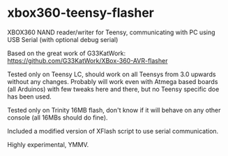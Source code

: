 # xbox360-teensy-flasher
XBOX360 NAND reader/writer for Teensy, communicating with PC using USB Serial (with optional debug serial)

Based on the great work of G33KatWork: https://github.com/G33KatWork/XBox-360-AVR-flasher

Tested only on Teensy LC, should work on all Teensys from 3.0 upwards without any changes.
Probably will work even with Atmega based boards (all Arduinos) with few tweaks here and there, but no Teensy specific doe has been used.

Tested only on Trinity 16MB flash, don't know if it will behave on any other console (all 16MBs should do fine).

Included a modified version of XFlash script to use serial communication.

Highly experimental, YMMV.
